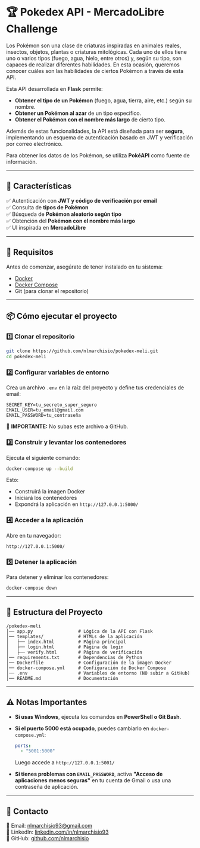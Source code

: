 # 🏆 Pokedex API - MercadoLibre Challenge

Los Pokémon son una clase de criaturas inspiradas en animales reales, insectos, objetos, plantas o criaturas mitológicas. Cada uno de ellos tiene uno o varios tipos (fuego, agua, hielo, entre otros) y, según su tipo, son capaces de realizar diferentes habilidades. En esta ocasión, queremos conocer cuáles son las habilidades de ciertos Pokémon a través de esta API.

Esta API desarrollada en **Flask** permite:
- **Obtener el tipo de un Pokémon** (fuego, agua, tierra, aire, etc.) según su nombre.
- **Obtener un Pokémon al azar** de un tipo específico.
- **Obtener el Pokémon con el nombre más largo** de cierto tipo.

Además de estas funcionalidades, la API está diseñada para ser **segura**, implementando un esquema de autenticación basado en JWT y verificación por correo electrónico.

Para obtener los datos de los Pokémon, se utiliza **PokéAPI** como fuente de información.

---

## 🚀 Características
✅ Autenticación con **JWT y código de verificación por email**  
✅ Consulta de **tipos de Pokémon**  
✅ Búsqueda de **Pokémon aleatorio según tipo**  
✅ Obtención del **Pokémon con el nombre más largo**  
✅ UI inspirada en **MercadoLibre**

---

## 🔧 **Requisitos**
Antes de comenzar, asegúrate de tener instalado en tu sistema:

- [Docker](https://www.docker.com/get-started)  
- [Docker Compose](https://docs.docker.com/compose/install/)  
- Git (para clonar el repositorio)

---

## 📦 **Cómo ejecutar el proyecto**
### 1️⃣ Clonar el repositorio
```bash
git clone https://github.com/nlmarchisio/pokedex-meli.git
cd pokedex-meli
```

### 2️⃣ Configurar variables de entorno
Crea un archivo `.env` en la raíz del proyecto y define tus credenciales de email:
```env
SECRET_KEY=tu_secreto_super_seguro
EMAIL_USER=tu_email@gmail.com
EMAIL_PASSWORD=tu_contraseña
```
🚨 **IMPORTANTE:** No subas este archivo a GitHub.

### 3️⃣ Construir y levantar los contenedores
Ejecuta el siguiente comando:
```bash
docker-compose up --build
```
Esto:
- Construirá la imagen Docker
- Iniciará los contenedores
- Expondrá la aplicación en `http://127.0.0.1:5000/`

### 4️⃣ Acceder a la aplicación
Abre en tu navegador:
```
http://127.0.0.1:5000/
```

### 5️⃣ Detener la aplicación
Para detener y eliminar los contenedores:
```bash
docker-compose down
```

---

## 📝 **Estructura del Proyecto**
```
/pokedex-meli
│── app.py                 # Lógica de la API con Flask
│── templates/             # HTMLs de la aplicación
│   ├── index.html         # Página principal
│   ├── login.html         # Página de login
│   ├── verify.html        # Página de verificación
│── requirements.txt       # Dependencias de Python
│── Dockerfile             # Configuración de la imagen Docker
│── docker-compose.yml     # Configuración de Docker Compose
│── .env                   # Variables de entorno (NO subir a GitHub)
│── README.md              # Documentación
```

---

## ⚠️ **Notas Importantes**
- **Si usas Windows**, ejecuta los comandos en **PowerShell o Git Bash**.  
- **Si el puerto 5000 está ocupado**, puedes cambiarlo en `docker-compose.yml`:  
  ```yaml
  ports:
    - "5001:5000"
  ```
  Luego accede a `http://127.0.0.1:5001/`

- **Si tienes problemas con `EMAIL_PASSWORD`**, activa **"Acceso de aplicaciones menos seguras"** en tu cuenta de Gmail o usa una contraseña de aplicación.

---

## 📩 **Contacto**
📧 Email: nlmarchisio93@gmail.com  
💼 LinkedIn: [linkedin.com/in/nlmarchisio93](https://www.linkedin.com/in/nlmarchisio93/)  
🚀 GitHub: [github.com/nlmarchisio](https://github.com/nlmarchisio)  

